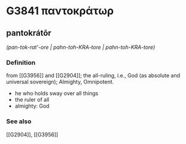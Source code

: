 # G3841 παντοκράτωρ

## pantokrátōr

_(pan-tok-rat'-ore | pahn-toh-KRA-tore | pahn-toh-KRA-tore)_

### Definition

from [[G3956]] and [[G2904]]; the all-ruling, i.e., God (as absolute and universal sovereign); Almighty, Omnipotent.

- he who holds sway over all things
- the ruler of all
- almighty: God

### See also

[[G2904]], [[G3956]]

